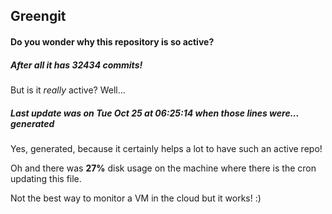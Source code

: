 ## Greengit

#### Do you wonder why this repository is so active?

##### After all it has 32434 commits!

But is it *really* active? Well...

##### Last update was on Tue Oct 25 at 06:25:14 when those lines were... generated

Yes, generated, because it certainly helps a lot to have such an active repo!

Oh and there was **27%** disk usage on the machine
where there is the cron updating this file.

Not the best way to monitor a VM in the cloud but it works! :)
